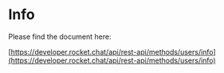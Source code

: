 # Info

Please find the document here: 

[https://developer.rocket.chat/api/rest-api/methods/users/info](https://developer.rocket.chat/api/rest-api/methods/users/info)

